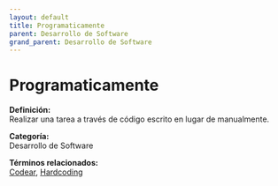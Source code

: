 ```yaml
---
layout: default
title: Programaticamente
parent: Desarrollo de Software
grand_parent: Desarrollo de Software
---
```


# Programaticamente

**Definición:**  
Realizar una tarea a través de código escrito en lugar de manualmente.

**Categoría:**  
Desarrollo de Software  

  


**Términos relacionados:**  
[Codear](https://maleniski.github.io/diccionario-angl-tec-mx/docs/desarrollo-de-software/codear.html), [Hardcoding](https://maleniski.github.io/diccionario-angl-tec-mx/docs/desarrollo-de-software/hardcoding.html)
